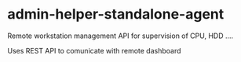 admin-helper-standalone-agent
=============================

Remote workstation management API for supervision of  CPU, HDD ....

Uses REST API to comunicate with remote dashboard
